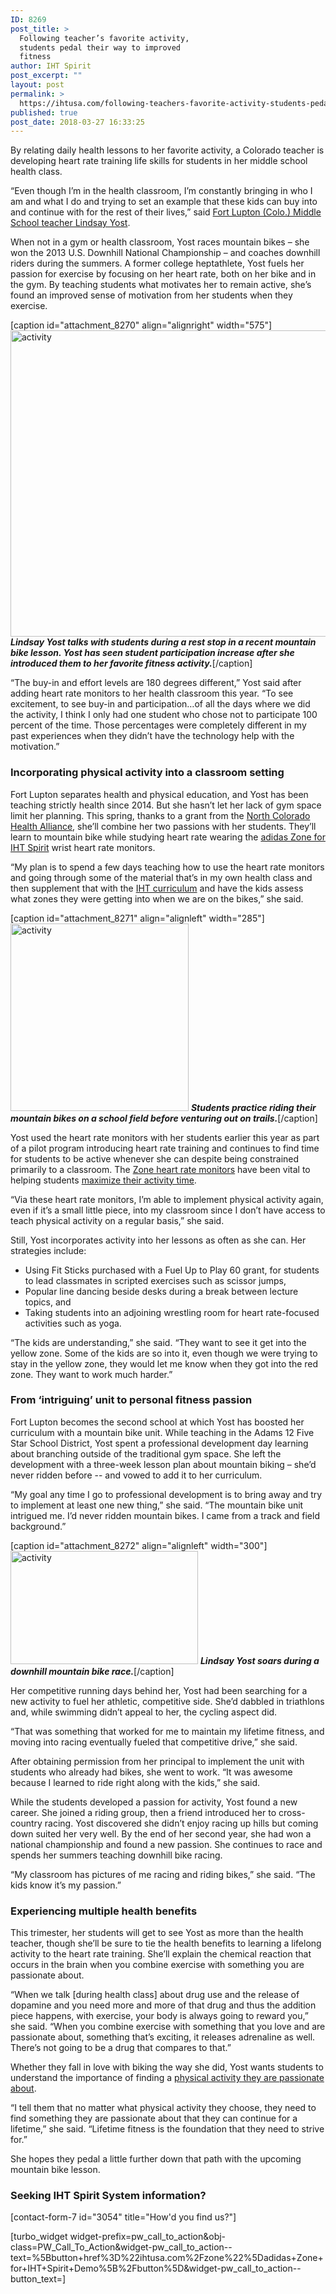 ```yaml
---
ID: 8269
post_title: >
  Following teacher’s favorite activity,
  students pedal their way to improved
  fitness
author: IHT Spirit
post_excerpt: ""
layout: post
permalink: >
  https://ihtusa.com/following-teachers-favorite-activity-students-pedal-their-way-to-improved-fitness/
published: true
post_date: 2018-03-27 16:33:25
---
```

By relating daily health lessons to her favorite activity, a Colorado teacher is developing heart rate training life skills for students in her middle school health class.

“Even though I’m in the health classroom, I’m constantly bringing in who I am and what I do and trying to set an example that these kids can buy into and continue with for the rest of their lives,” said <a href="http://popl.ink/A9gpRm">Fort Lupton (Colo.) Middle School teacher Lindsay Yost</a>.

When not in a gym or health classroom, Yost races mountain bikes – she won the 2013 U.S. Downhill National Championship – and coaches downhill riders during the summers. A former college heptathlete, Yost fuels her passion for exercise by focusing on her heart rate, both on her bike and in the gym. By teaching students what motivates her to remain active, she’s found an improved sense of motivation from her students when they exercise.<!--more-->

[caption id="attachment_8270" align="alignright" width="575"]<a href="https://ihtusa.com/wp-content/uploads/2018/03/Yost1.jpg"><img class="wp-image-8270" src="https://ihtusa.com/wp-content/uploads/2018/03/Yost1-300x256.jpg" alt="activity" width="575" height="490" /></a> <strong><em>Lindsay Yost talks with students during a rest stop in a recent mountain bike lesson. Yost has seen student participation increase after she introduced them to her favorite fitness activity.</em></strong>[/caption]

“The buy-in and effort levels are 180 degrees different,” Yost said after adding heart rate monitors to her health classroom this year. “To see excitement, to see buy-in and participation…of all the days where we did the activity, I think I only had one student who chose not to participate 100 percent of the time. Those percentages were completely different in my past experiences when they didn’t have the technology help with the motivation.”
<h3><strong>Incorporating physical activity into a classroom setting</strong></h3>
Fort Lupton separates health and physical education, and Yost has been teaching strictly health since 2014. But she hasn’t let her lack of gym space limit her planning. This spring, thanks to a grant from the <a href="http://popl.ink/brCET8">North Colorado Health Alliance</a>, she’ll combine her two passions with her students. They’ll learn to mountain bike while studying heart rate wearing the <a href="https://ihtusa.com/zone/">adidas Zone for IHT Spirit</a> wrist heart rate monitors.

“My plan is to spend a few days teaching how to use the heart rate monitors and going through some of the material that’s in my own health class and then supplement that with the <a href="https://ihtusa.com/spirit-system/curriculum/">IHT curriculum</a> and have the kids assess what zones they were getting into when we are on the bikes,” she said.

[caption id="attachment_8271" align="alignleft" width="285"]<a href="https://ihtusa.com/wp-content/uploads/2018/03/Yost-student.jpg"><img class="size-medium wp-image-8271" src="https://ihtusa.com/wp-content/uploads/2018/03/Yost-student-285x300.jpg" alt="activity" width="285" height="300" /></a> <em><strong>Students practice riding their mountain bikes on a school field before venturing out on trails.</strong></em>[/caption]

Yost used the heart rate monitors with her students earlier this year as part of a pilot program introducing heart rate training and continues to find time for students to be active whenever she can despite being constrained primarily to a classroom. The <a href="https://ihtusa.com/program-uses-heart-rate-monitors-track-motivate-students/">Zone heart rate monitors</a> have been vital to helping students <a href="https://ihtusa.com/portage-students-utilize-mvpa/">maximize their activity time</a>.

“Via these heart rate monitors, I’m able to implement physical activity again, even if it’s a small little piece, into my classroom since I don’t have access to teach physical activity on a regular basis,” she said.

Still, Yost incorporates activity into her lessons as often as she can. Her strategies include:
<ul>
 	<li>Using Fit Sticks purchased with a Fuel Up to Play 60 grant, for students to lead classmates in scripted exercises such as scissor jumps,</li>
 	<li>Popular line dancing beside desks during a break between lecture topics, and</li>
 	<li>Taking students into an adjoining wrestling room for heart rate-focused activities such as yoga.</li>
</ul>
“The kids are understanding,” she said. “They want to see it get into the yellow zone. Some of the kids are so into it, even though we were trying to stay in the yellow zone, they would let me know when they got into the red zone. They want to work much harder.”
<h3><strong>From ‘intriguing’ unit to personal fitness passion</strong></h3>
Fort Lupton becomes the second school at which Yost has boosted her curriculum with a mountain bike unit. While teaching in the Adams 12 Five Star School District, Yost spent a professional development day learning about branching outside of the traditional gym space. She left the development with a three-week lesson plan about mountain biking – she’d never ridden before -- and vowed to add it to her curriculum.

“My goal any time I go to professional development is to bring away and try to implement at least one new thing,” she said. “The mountain bike unit intrigued me. I’d never ridden mountain bikes. I came from a track and field background.”

[caption id="attachment_8272" align="alignleft" width="300"]<a href="https://ihtusa.com/wp-content/uploads/2018/03/Yost2.jpg"><img class="size-medium wp-image-8272" src="https://ihtusa.com/wp-content/uploads/2018/03/Yost2-300x181.jpg" alt="activity" width="300" height="181" /></a> <em><strong>Lindsay Yost soars during a downhill mountain bike race.</strong></em>[/caption]

Her competitive running days behind her, Yost had been searching for a new activity to fuel her athletic, competitive side. She’d dabbled in triathlons and, while swimming didn’t appeal to her, the cycling aspect did.

“That was something that worked for me to maintain my lifetime fitness, and moving into racing eventually fueled that competitive drive,” she said.

After obtaining permission from her principal to implement the unit with students who already had bikes, she went to work. “It was awesome because I learned to ride right along with the kids,” she said.

While the students developed a passion for activity, Yost found a new career. She joined a riding group, then a friend introduced her to cross-country racing. Yost discovered she didn’t enjoy racing up hills but coming down suited her very well. By the end of her second year, she had won a national championship and found a new passion. She continues to race and spends her summers teaching downhill bike racing.

“My classroom has pictures of me racing and riding bikes,” she said. “The kids know it’s my passion.”
<h3><strong>Experiencing multiple health benefits</strong></h3>
This trimester, her students will get to see Yost as more than the health teacher, though she’ll be sure to tie the health benefits to learning a lifelong activity to the heart rate training. She’ll explain the chemical reaction that occurs in the brain when you combine exercise with something you are passionate about.

“When we talk [during health class] about drug use and the release of dopamine and you need more and more of that drug and thus the addition piece happens, with exercise, your body is always going to reward you,” she said. “When you combine exercise with something that you love and are passionate about, something that’s exciting, it releases adrenaline as well. There’s not going to be a drug that compares to that.”

Whether they fall in love with biking the way she did, Yost wants students to understand the importance of finding a <a href="https://ihtusa.com/student-effort-achieve-mvpa-improves-confidence-fitness/">physical activity they are passionate about</a>.

“I tell them that no matter what physical activity they choose, they need to find something they are passionate about that they can continue for a lifetime,” she said. “Lifetime fitness is the foundation that they need to strive for.”

She hopes they pedal a little further down that path with the upcoming mountain bike lesson.
<h3><strong>Seeking IHT Spirit System information?</strong></h3>
[contact-form-7 id="3054" title="How'd you find us?"]

[turbo_widget widget-prefix=pw_call_to_action&obj-class=PW_Call_To_Action&widget-pw_call_to_action--text=%5Bbutton+href%3D%22ihtusa.com%2Fzone%22%5Dadidas+Zone+for+IHT+Spirit+Demo%5B%2Fbutton%5D&widget-pw_call_to_action--button_text=]
